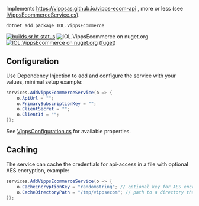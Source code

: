 Implements https://vippsas.github.io/vipps-ecom-api , more or less (see [IVippsEcommerceService.cs](https://git.sr.ht/~ivar/IOL.VippsEcommerce/tree/master/item/src/IOL.VippsEcommerce/IVippsEcommerceService.cs)).

`dotnet add package IOL.VippsEcommerce`

[![builds.sr.ht status](https://builds.sr.ht/~ivar/IOL.VippsEcommerce/commits/.run-tests.yml.svg)](https://builds.sr.ht/~ivar/IOL.VippsEcommerce/commits/.run-tests.yml?)
![IOL.VippsEcommerce on nuget.org](https://img.shields.io/badge/target-net5.0-blue)
[![IOL.VippsEcommerce on nuget.org](https://img.shields.io/nuget/v/IOL.VippsEcommerce)](https://www.nuget.org/packages/IOL.VippsEcommerce)
([fuget](https://www.fuget.org/packages/IOL.VippsEcommerce))

## Configuration

Use Dependency Injection to add and configure the service with your values, minimal setup example:
```csharp
services.AddVippsEcommerceService(o => {
	o.ApiUrl = "";
	o.PrimarySubscriptionKey = "";
	o.ClientSecret = "";
	o.ClientId = "";
});
```

See [VippsConfiguration.cs](https://git.sr.ht/~ivar/IOL.VippsEcommerce/tree/master/item/src/IOL.VippsEcommerce/Models/VippsConfiguration.cs) for available properties.

## Caching

The service can cache the credentials for api-access in a file with optional AES encryption, example:
```csharp
services.AddVippsEcommerceService(o => {
	o.CacheEncryptionKey = "randomstring"; // optional key for AES encryption, if omitted the cache will be readable json with your keys exposed and everything.
	o.CacheDirectoryPath = "/tmp/vippsecom"; // path to a directory that the executing process has write-access to.
});
```
